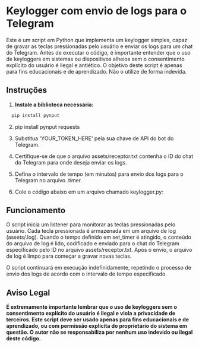 # Keylogger com envio de logs para o Telegram

Este é um script em Python que implementa um keylogger simples, capaz de gravar as teclas pressionadas pelo usuário e enviar os logs para um chat do Telegram. Antes de executar o código, é importante entender que o uso de keyloggers em sistemas ou dispositivos alheios sem o consentimento explícito do usuário é ilegal e antiético. O objetivo deste script é apenas para fins educacionais e de aprendizado. Não o utilize de forma indevida.

## Instruções

1. **Instale a biblioteca necessária:**

```bash
  pip install pynput
```
2. pip install pynput requests

3. Substitua 'YOUR_TOKEN_HERE' pela sua chave de API do bot do Telegram.

4. Certifique-se de que o arquivo assets/receptor.txt contenha o ID do chat do Telegram para onde deseja enviar os logs.

5. Defina o intervalo de tempo (em minutos) para envio dos logs para o Telegram no arquivo .timer.

6. Cole o código abaixo em um arquivo chamado keylogger.py:

## Funcionamento

O script inicia um listener para monitorar as teclas pressionadas pelo usuário. Cada tecla pressionada é armazenada em um arquivo de log (assets/.log). Quando o tempo definido em set_timer é atingido, o conteúdo do arquivo de log é lido, codificado e enviado para o chat do Telegram especificado pelo ID no arquivo assets/receptor.txt. Após o envio, o arquivo de log é limpo para começar a gravar novas teclas.

O script continuará em execução indefinidamente, repetindo o processo de envio dos logs de acordo com o intervalo de tempo especificado.

## Aviso Legal

**É extremamente importante lembrar que o uso de keyloggers sem o consentimento explícito do usuário é ilegal e viola a privacidade de terceiros. Este script deve ser usado apenas para fins educacionais e de aprendizado, ou com permissão explícita do proprietário do sistema em questão. O autor não se responsabiliza por nenhum uso indevido ou ilegal deste código.**
